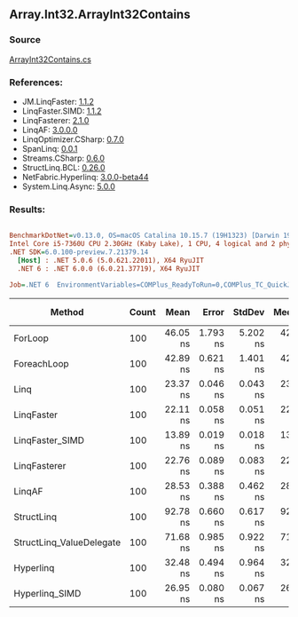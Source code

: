 ﻿## Array.Int32.ArrayInt32Contains

### Source
[ArrayInt32Contains.cs](../LinqBenchmarks/Array/Int32/ArrayInt32Contains.cs)

### References:
- JM.LinqFaster: [1.1.2](https://www.nuget.org/packages/JM.LinqFaster/1.1.2)
- LinqFaster.SIMD: [1.1.2](https://www.nuget.org/packages/LinqFaster.SIMD/1.0.3)
- LinqFasterer: [2.1.0](https://www.nuget.org/packages/LinqFasterer/2.1.0)
- LinqAF: [3.0.0.0](https://www.nuget.org/packages/LinqAF/3.0.0.0)
- LinqOptimizer.CSharp: [0.7.0](https://www.nuget.org/packages/LinqOptimizer.CSharp/0.7.0)
- SpanLinq: [0.0.1](https://www.nuget.org/packages/SpanLinq/0.0.1)
- Streams.CSharp: [0.6.0](https://www.nuget.org/packages/Streams.CSharp/0.6.0)
- StructLinq.BCL: [0.26.0](https://www.nuget.org/packages/StructLinq/0.26.0)
- NetFabric.Hyperlinq: [3.0.0-beta44](https://www.nuget.org/packages/NetFabric.Hyperlinq/3.0.0-beta44)
- System.Linq.Async: [5.0.0](https://www.nuget.org/packages/System.Linq.Async/5.0.0)

### Results:
``` ini

BenchmarkDotNet=v0.13.0, OS=macOS Catalina 10.15.7 (19H1323) [Darwin 19.6.0]
Intel Core i5-7360U CPU 2.30GHz (Kaby Lake), 1 CPU, 4 logical and 2 physical cores
.NET SDK=6.0.100-preview.7.21379.14
  [Host] : .NET 5.0.6 (5.0.621.22011), X64 RyuJIT
  .NET 6 : .NET 6.0.0 (6.0.21.37719), X64 RyuJIT

Job=.NET 6  EnvironmentVariables=COMPlus_ReadyToRun=0,COMPlus_TC_QuickJitForLoops=1,COMPlus_TieredPGO=1  Runtime=.NET 6.0  

```
|                   Method | Count |     Mean |    Error |   StdDev |   Median |        Ratio | RatioSD |  Gen 0 | Gen 1 | Gen 2 | Allocated |
|------------------------- |------ |---------:|---------:|---------:|---------:|-------------:|--------:|-------:|------:|------:|----------:|
|                  ForLoop |   100 | 46.05 ns | 1.793 ns | 5.202 ns | 42.82 ns |     baseline |         |      - |     - |     - |         - |
|              ForeachLoop |   100 | 42.89 ns | 0.621 ns | 1.401 ns | 42.49 ns | 1.12x faster |   0.13x |      - |     - |     - |         - |
|                     Linq |   100 | 23.37 ns | 0.046 ns | 0.043 ns | 23.38 ns | 2.29x faster |   0.11x |      - |     - |     - |         - |
|               LinqFaster |   100 | 22.11 ns | 0.058 ns | 0.051 ns | 22.11 ns | 2.41x faster |   0.10x |      - |     - |     - |         - |
|          LinqFaster_SIMD |   100 | 13.89 ns | 0.019 ns | 0.018 ns | 13.88 ns | 3.86x faster |   0.19x |      - |     - |     - |         - |
|             LinqFasterer |   100 | 22.76 ns | 0.089 ns | 0.083 ns | 22.75 ns | 2.36x faster |   0.11x |      - |     - |     - |         - |
|                   LinqAF |   100 | 28.53 ns | 0.388 ns | 0.462 ns | 28.74 ns | 1.87x faster |   0.14x |      - |     - |     - |         - |
|               StructLinq |   100 | 92.78 ns | 0.660 ns | 0.617 ns | 92.68 ns | 1.73x slower |   0.08x | 0.0153 |     - |     - |      32 B |
| StructLinq_ValueDelegate |   100 | 71.68 ns | 0.985 ns | 0.922 ns | 71.28 ns | 1.34x slower |   0.07x |      - |     - |     - |         - |
|                Hyperlinq |   100 | 32.48 ns | 0.494 ns | 0.964 ns | 32.23 ns | 1.52x faster |   0.19x |      - |     - |     - |         - |
|           Hyperlinq_SIMD |   100 | 26.95 ns | 0.080 ns | 0.067 ns | 26.95 ns | 1.96x faster |   0.04x |      - |     - |     - |         - |
